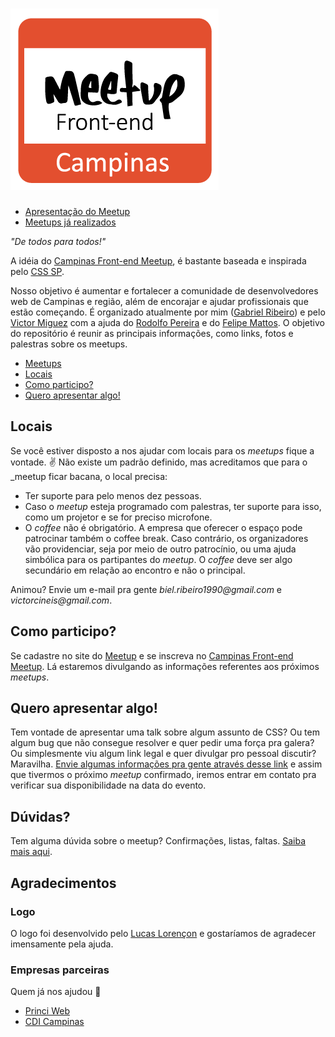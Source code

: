 ![Campinas Front-end Meetup](logo-frontend-cps.png "Campinas Front-end Meetup")
======

* [Apresentação do Meetup](#)
* [Meetups já realizados](meetups.md)

_"De todos para todos!"_

A idéia do [Campinas Front-end Meetup](http://www.meetup.com/pt/Campinas-Front-End-Meetup/), é bastante baseada e inspirada pelo [CSS SP](http://www.meetup.com/css-sp).

Nosso objetivo é aumentar e fortalecer a comunidade de desenvolvedores web de Campinas e região, além de encorajar e ajudar profissionais que estão começando. É organizado atualmente por mim ([Gabriel Ribeiro](https://twitter.com/BielRibeiro1990)) e pelo [Victor Miguez](https://twitter.com/_vmiguez) com a ajuda do [Rodolfo Pereira](https://twitter.com/rodolfoprr) e do [Felipe Mattos](https://twitter.com/IAMFELIPEMATTOS).
O objetivo do repositório é reunir as principais informações, como links, fotos e palestras sobre os meetups.

* [Meetups](meetups.md)
* [Locais](#locais)
* [Como participo?](#como-participo)
* [Quero apresentar algo!](#quero-apresentar-algo)


## Locais

Se você estiver disposto a nos ajudar com locais para os _meetups_ fique a vontade. :v: Não existe um padrão definido, mas acreditamos que para o _meetup ficar bacana, o local precisa:

* Ter suporte para pelo menos dez pessoas.
* Caso o _meetup_  esteja programado com palestras, ter suporte para isso, como um projetor e se for preciso microfone.
* O *coffee* não é obrigatório. A empresa que oferecer o espaço pode patrocinar também o coffee break. Caso contrário, os organizadores vão providenciar, seja por meio de outro patrocínio, ou uma ajuda simbólica para os partipantes do _meetup_. O *coffee* deve ser algo secundário em relação ao encontro e não o principal.

Animou? Envie um e-mail pra gente _biel.ribeiro1990@gmail.com_ e _victorcineis@gmail.com_.

## Como participo?

Se cadastre no site do [Meetup](http://www.meetup.com/) e se inscreva no [Campinas Front-end Meetup](http://www.meetup.com/pt/Campinas-Front-End-Meetup/). Lá estaremos divulgando as informações referentes aos próximos _meetups_.

## Quero apresentar algo!

Tem vontade de apresentar uma talk sobre algum assunto de CSS? Ou tem algum bug que não consegue resolver e quer pedir uma força pra galera? Ou simplesmente viu algum link legal e quer divulgar pro pessoal discutir? Maravilha. [Envie algumas informações pra gente através desse link](https://docs.google.com/forms/d/1OGG75DrwK7hw3WJ4QGT5ruvnwcgI2AGe44pp5PrkNPc/viewform) e assim que tivermos o próximo _meetup_ confirmado, iremos entrar em contato pra verificar sua disponibilidade na data do evento.

## Dúvidas?

Tem alguma dúvida sobre o meetup? Confirmações, listas, faltas. [Saiba mais aqui](conduta.md).

## Agradecimentos

### Logo

O logo foi desenvolvido pelo [Lucas Lorençon]() e gostaríamos de agradecer imensamente pela ajuda.

### Empresas parceiras

Quem já nos ajudou :metal:

* [Princi Web](http://www.princiweb.com.br/)
* [CDI Campinas](http://www.cdicampinas.org.br/)
